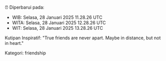 ⏰ Diperbarui pada:
- WIB: Selasa, 28 Januari 2025 11.28.26 UTC
- WITA: Selasa, 28 Januari 2025 12.28.26 UTC
- WIT: Selasa, 28 Januari 2025 13.28.26 UTC

Kutipan Inspiratif:
"True friends are never apart. Maybe in distance, but not in heart."


Kategori: friendship

